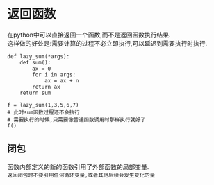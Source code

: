 # 返回函数  
在python中可以直接返回一个函数,而不是返回函数执行结果.  
这样做的好处是:需要计算的过程不必立即执行,可以延迟到需要执行时执行.  
```
def lazy_sum(*args):
    def sum():
        ax = 0
        for i in args:
            ax = ax + n
        return ax
    return sum

f = lazy_sum(1,3,5,6,7)
# 此时sum函数过程还不会执行
# 需要执行的时候,只需要像普通函数调用时那样执行就好了
f()
```

## 闭包
函数内部定义的新的函数引用了外部函数的局部变量.  
`返回闭包时不要引用任何循环变量,或者其他后续会发生变化的量`  